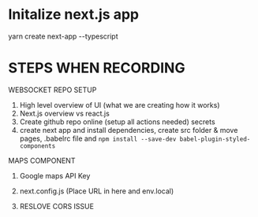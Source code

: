 # Initalize next.js app
yarn create next-app --typescript

# STEPS WHEN RECORDING
WEBSOCKET REPO SETUP
1. High level overview of UI (what we are creating how it works)
2. Next.js overview vs react.js
3. Create github repo online (setup all actions needed) secrets
4. create next app and install dependencies, create src folder & move pages, .babelrc file and `npm install --save-dev babel-plugin-styled-components`

MAPS COMPONENT
1. Google maps API Key


2. next.config.js (Place URL in here and env.local)
3. RESLOVE CORS ISSUE